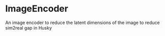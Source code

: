 # ImageEncoder
An image encoder to reduce the latent dimensions of the image to reduce sim2real gap in Husky
